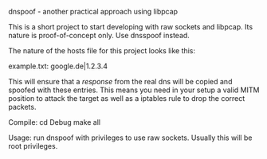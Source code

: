 dnspoof - another practical approach using libpcap

This is a short project to start developing with raw sockets and 
libpcap. Its nature is proof-of-concept only. Use dnsspoof instead.

The nature of the hosts file for this project looks like this:

example.txt:
google.de|1.2.3.4

This will ensure that a *response* from the real dns will be copied and 
spoofed with these entries. This means you need in your setup a valid 
MITM position to attack the target as well as a iptables rule to drop 
the correct packets.

Compile:
cd Debug
make all

Usage:
run dnspoof with privileges to use raw sockets. Usually this will be 
root privileges.
